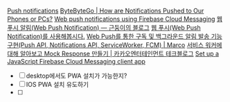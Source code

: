 
[Push notifications](https://4js.com/online_documentation/fjs-fgl-manual-html/fgl-topics/c_fgl_mobile_push_notifications.html)
[ByteByteGo | How are Notifications Pushed to Our Phones or PCs?](https://bytebytego.com/guides/how-are-notifications-pushed-to-our-phones-or-pcs/)
[Web push notifications using Firebase Cloud Messaging](https://blogs.halodoc.io/web-push-notification-using-firebase-cloud-messaging/)
[웹 푸시 알림(Web Push Notification) — 근둥이의 블로그](https://geundung.dev/114)
[웹 푸시(Web Push Notification)를 사용해봅시다.](https://velog.io/@mask_vvs/%EC%9B%B9-%ED%91%B8%EC%8B%9CWeb-Push-Notification%EB%A5%BC-%EC%82%AC%EC%9A%A9%ED%95%B4%EB%B4%85%EC%8B%9C%EB%8B%A4)
[Web Push를 통한 구독 및 백그라운드 알림 발송 기능 구현(Push API, Notifications API, ServiceWorker, FCM) | Marco](https://wonsss.github.io/PWA/web-push-notification/)
[서비스 워커에 대해 알아보고 Mock Response 만들기 | 카카오엔터테인먼트 테크블로그](https://tech.kakaoent.com/front-end/2022/221208-service-worker/)
[Set up a JavaScript Firebase Cloud Messaging client app](https://firebase.google.com/docs/cloud-messaging/js/client?_gl=1*1ylnwy7*_up*MQ..*_ga*MTc3OTAwMDAzMy4xNzUyMDQwMzM3*_ga_CW55HF8NVT*czE3NTIwNDAzMzckbzEkZzAkdDE3NTIwNDAzMzckajYwJGwwJGgw#web_2)


- [ ] desktop에서도 PWA 설치가 가능한지?
- [ ] IOS PWA 설치 유도하기
- [ ] 